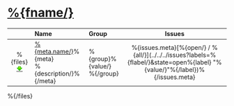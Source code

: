 # [%{fname/}](.)
||Name|Group|Issues
:---:|:---|:---|:---:
%{files}[![Usage](../resources/image/download_icon.png)](%{dir/}#usage "Usage")|[%{meta.name/}](%{dir/})%{meta}<br />%{description/}%{/meta}|%{group}%{value/}<br />%{/group}|%{issues.meta}[%{open/} / %{all/}](../../../issues?labels=%{flabel/}&state=open%{label} "%{value/}"%{/label})%{/issues.meta}
%{/files}
